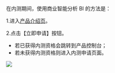 在内测期间，使用商业智能分析 BI 的方法是：

1.进入[产品介绍页](http://tce.fsphere.cn/product/bi)。
 
2.点击【立即申请】按钮。

* 若已获得内测资格会跳转到产品控制台；
* 若未获得内测资格则进入内测申请页面。

![](http://imgcache.tce.fsphere.cn/static/mc.qcloudimg.com/static/img/2eddbacd6f0e8dfddb2a57c7aa3fd958/image.png)
